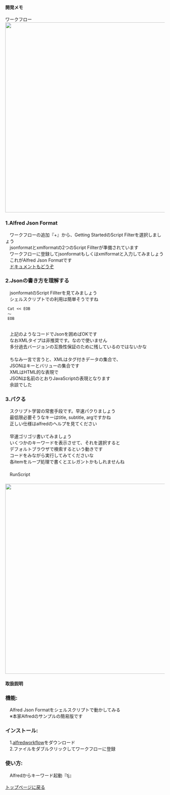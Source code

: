 #### 開発メモ
ワークフロー
<br><img width="600" src="https://user-images.githubusercontent.com/40127279/126855770-e0e7f392-8559-4e29-be92-1673beb72369.png">

### 1.Alfred Json Format
　ワークフローの追加『+』から、Getting StartedのScript Filterを選択しましょう
<br>　jsonformatとxmlformatの2つのScript Fillterが準備されています
<br>　ワークフローに登録してjsonformatもしくはxmlformatと入力してみましょう
<br>　これがAlfred Json Formatです
<br>　[ドキュメントもどうぞ](https://www.alfredapp.com/help/workflows/inputs/script-filter/json/)
### 2.Jsonの書き方を理解する
　jsonformatのScript Fillterを見てみましょう
<br>　シェルスクリプトでの利用は簡単そうですね
```
 Cat << EOB
 〜
 EOB
```
<br>　上記のようなコードでJsonを囲めばOKです
<br>　なおXMLタイプは非推奨です。なので使いません
<br>　多分過去バージョンの互換性保証のために残しているのではないかな
<br>　
<br>　ちなみ一言で言うと、XMLはタグ付きデータの集合で、
<br>　JSONはキーとバリューの集合です
<br>　XMLはHTML的な表現で
<br>　JSONは名前のとおりJavaScriptの表現となります
<br>　余談でした
### 3.パクる
　スクリプト学習の常套手段です。早速パクりましょう
<br>　最低限必要そうなキーはtitle, subtitle, argですかね
<br>　正しい仕様はalfredのヘルプを見てください
<br>　
<br>　早速ゴリゴリ書いてみましょう
<br>　いくつかのキーワードを表示させて、それを選択すると
<br>　デフォルトブラウザで検索するという動きです
<br>　コードをみながら実行してみてくださいな
<br>　各itemをループ処理で書くとエレガントかもしれませんね
<br>　
<br>　RunScript
<br>　<img width="600"  src="https://user-images.githubusercontent.com/40127279/126855793-99705aad-3352-4b9a-8b06-ae6e57c6af81.png">

#### 取扱説明
### 機能:
　Alfred Json Formatをシェルスクリプトで動かしてみる
<br>　※本家Alfredのサンプルの簡易版です
### インストール:
　1.[alfredworkflow](https://github.com/KitanoTamotsu/testjson/releases/download/1.0/TEST.Alfred.Json.Format.in.Bash.script.alfredworkflow.zip)をダウンロード 
<br>　2.ファイルをダブルクリックしてワークフローに登録
### 使い方:
　Alfredからキーワード起動『tj』
<br>
<br>
[トップページに戻る](https://kitanotamotsu.github.io/)

